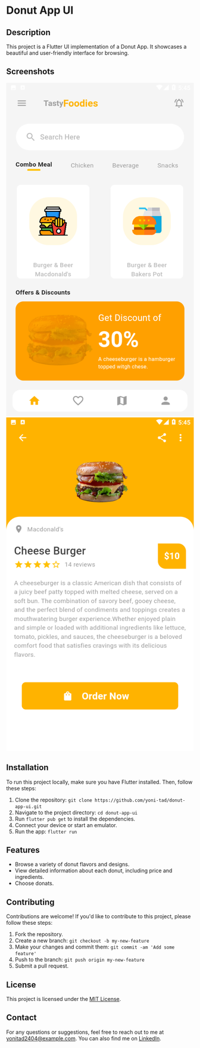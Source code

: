 # Donut App UI

## Description

This project is a Flutter UI implementation of a Donut App. It showcases a beautiful and user-friendly interface for browsing.

## Screenshots

![Home Screen](assets/screenshot/01.png)
![Product Details Screen](assets/screenshot/02.png)

## Installation

To run this project locally, make sure you have Flutter installed. Then, follow these steps:

1. Clone the repository: `git clone https://github.com/yoni-tad/donut-app-ui.git`
2. Navigate to the project directory: `cd donut-app-ui`
3. Run `flutter pub get` to install the dependencies.
4. Connect your device or start an emulator.
5. Run the app: `flutter run`

## Features

- Browse a variety of donut flavors and designs.
- View detailed information about each donut, including price and ingredients.
- Choose donats.

## Contributing

Contributions are welcome! If you'd like to contribute to this project, please follow these steps:

1. Fork the repository.
2. Create a new branch: `git checkout -b my-new-feature`
3. Make your changes and commit them: `git commit -am 'Add some feature'`
4. Push to the branch: `git push origin my-new-feature`
5. Submit a pull request.

## License

This project is licensed under the [MIT License](LICENSE).

## Contact

For any questions or suggestions, feel free to reach out to me at [yonitad2404@example.com](mailto:yonitad2404@example.com). You can also find me on [LinkedIn](https://www.linkedin.com/in/yoni-tad/).

